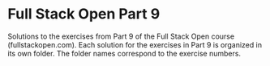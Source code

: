# Full Stack Open Part 9

Solutions to the exercises from Part 9 of the Full Stack Open course (fullstackopen.com). Each solution for the exercises in Part 9 is organized in its own folder. The folder names correspond to the exercise numbers.